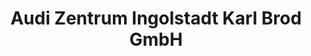 ---
title: "Audi Zentrum Ingolstadt Karl Brod GmbH"
url: /ingolstadt/audi-zentrum-ingolstadt-karl-brod-gmbh/
shop: Autohaus
---